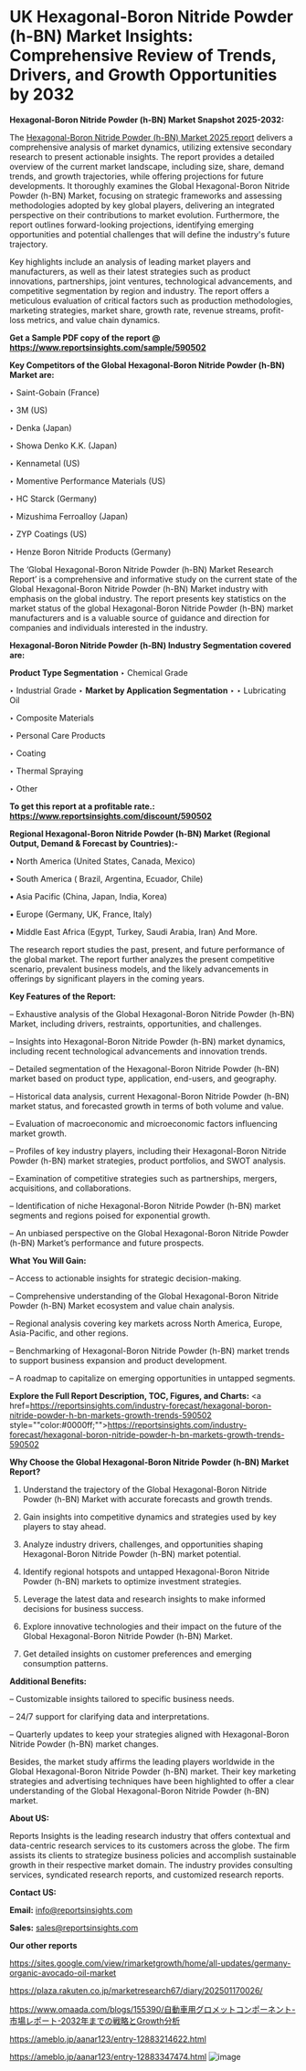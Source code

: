 # UK Hexagonal-Boron Nitride Powder (h-BN) Market Insights: Comprehensive Review of Trends, Drivers, and Growth Opportunities by 2032

<strong>Hexagonal-Boron Nitride Powder (h-BN) Market Snapshot 2025-2032:</strong>

The <a href=https://www.reportsinsights.com/sample/590502>Hexagonal-Boron Nitride Powder (h-BN) Market 2025 report</a> delivers a comprehensive analysis of market dynamics, utilizing extensive secondary research to present actionable insights. The report provides a detailed overview of the current market landscape, including size, share, demand trends, and growth trajectories, while offering projections for future developments. It thoroughly examines the Global Hexagonal-Boron Nitride Powder (h-BN) Market, focusing on strategic frameworks and assessing methodologies adopted by key global players, delivering an integrated perspective on their contributions to market evolution. Furthermore, the report outlines forward-looking projections, identifying emerging opportunities and potential challenges that will define the industry's future trajectory.

Key highlights include an analysis of leading market players and manufacturers, as well as their latest strategies such as product innovations, partnerships, joint ventures, technological advancements, and competitive segmentation by region and industry. The report offers a meticulous evaluation of critical factors such as production methodologies, marketing strategies, market share, growth rate, revenue streams, profit-loss metrics, and value chain dynamics.

<strong>Get a Sample PDF copy of the report @ <a href=https://www.reportsinsights.com/sample/590502 style=color:#0000ff;>https://www.reportsinsights.com/sample/590502</a></strong>

<strong>Key Competitors of the Global Hexagonal-Boron Nitride Powder (h-BN) Market are:</strong>

‣ Saint-Gobain (France)

‣ 3M (US)

‣ Denka (Japan)

‣ Showa Denko K.K. (Japan)

‣ Kennametal (US)

‣ Momentive Performance Materials (US)

‣ HC Starck (Germany)

‣ Mizushima Ferroalloy (Japan)

‣ ZYP Coatings (US)

‣ Henze Boron Nitride Products (Germany)

The ‘Global Hexagonal-Boron Nitride Powder (h-BN) Market Research Report’ is a comprehensive and informative study on the current state of the Global Hexagonal-Boron Nitride Powder (h-BN) Market industry with emphasis on the global industry. The report presents key statistics on the market status of the global Hexagonal-Boron Nitride Powder (h-BN) market manufacturers and is a valuable source of guidance and direction for companies and individuals interested in the industry.

<strong>Hexagonal-Boron Nitride Powder (h-BN) Industry Segmentation covered are:</strong>

<strong>Product Type Segmentation</strong>
‣
Chemical Grade

‣ Industrial Grade
‣ 
<strong>Market by Application Segmentation</strong>
‣
‣  Lubricating Oil

‣ Composite Materials

‣ Personal Care Products

‣ Coating

‣ Thermal Spraying

‣ Other

<strong>To get this report at a profitable rate.: <a href=https://www.reportsinsights.com/discount/590502 style=color:#0000ff;>https://www.reportsinsights.com/discount/590502</a></strong>

<strong>Regional Hexagonal-Boron Nitride Powder (h-BN) Market (Regional Output, Demand &amp; Forecast by Countries):-</strong>

• North America (United States, Canada, Mexico)

• South America ( Brazil, Argentina, Ecuador, Chile)

• Asia Pacific (China, Japan, India, Korea)

• Europe (Germany, UK, France, Italy)

• Middle East Africa (Egypt, Turkey, Saudi Arabia, Iran) And More.

The research report studies the past, present, and future performance of the global market. The report further analyzes the present competitive scenario, prevalent business models, and the likely advancements in offerings by significant players in the coming years.

<strong>Key Features of the Report:</strong>

– Exhaustive analysis of the Global Hexagonal-Boron Nitride Powder (h-BN) Market, including drivers, restraints, opportunities, and challenges.

– Insights into Hexagonal-Boron Nitride Powder (h-BN) market dynamics, including recent technological advancements and innovation trends.

– Detailed segmentation of the Hexagonal-Boron Nitride Powder (h-BN) market based on product type, application, end-users, and geography.

– Historical data analysis, current Hexagonal-Boron Nitride Powder (h-BN) market status, and forecasted growth in terms of both volume and value.

– Evaluation of macroeconomic and microeconomic factors influencing market growth.

– Profiles of key industry players, including their Hexagonal-Boron Nitride Powder (h-BN) market strategies, product portfolios, and SWOT analysis.

– Examination of competitive strategies such as partnerships, mergers, acquisitions, and collaborations.

– Identification of niche Hexagonal-Boron Nitride Powder (h-BN) market segments and regions poised for exponential growth.

– An unbiased perspective on the Global Hexagonal-Boron Nitride Powder (h-BN) Market’s performance and future prospects.

<strong>What You Will Gain:</strong>

– Access to actionable insights for strategic decision-making.

– Comprehensive understanding of the Global Hexagonal-Boron Nitride Powder (h-BN) Market ecosystem and value chain analysis.

– Regional analysis covering key markets across North America, Europe, Asia-Pacific, and other regions.

– Benchmarking of Hexagonal-Boron Nitride Powder (h-BN) market trends to support business expansion and product development.

– A roadmap to capitalize on emerging opportunities in untapped segments.

<strong>Explore the Full Report Description, TOC, Figures, and Charts:</strong>
<a href=https://reportsinsights.com/industry-forecast/hexagonal-boron-nitride-powder-h-bn-markets-growth-trends-590502 style=""color:#0000ff;"">https://reportsinsights.com/industry-forecast/hexagonal-boron-nitride-powder-h-bn-markets-growth-trends-590502</a>

<strong>Why Choose the Global Hexagonal-Boron Nitride Powder (h-BN) Market Report?</strong>

1. Understand the trajectory of the Global Hexagonal-Boron Nitride Powder (h-BN) Market with accurate forecasts and growth trends.

2. Gain insights into competitive dynamics and strategies used by key players to stay ahead.

3. Analyze industry drivers, challenges, and opportunities shaping Hexagonal-Boron Nitride Powder (h-BN) market potential.

4. Identify regional hotspots and untapped Hexagonal-Boron Nitride Powder (h-BN) markets to optimize investment strategies.

5. Leverage the latest data and research insights to make informed decisions for business success.

6. Explore innovative technologies and their impact on the future of the Global Hexagonal-Boron Nitride Powder (h-BN) Market.

7. Get detailed insights on customer preferences and emerging consumption patterns.

<strong>Additional Benefits:</strong>

– Customizable insights tailored to specific business needs.

– 24/7 support for clarifying data and interpretations.

– Quarterly updates to keep your strategies aligned with Hexagonal-Boron Nitride Powder (h-BN) market changes.

Besides, the market study affirms the leading players worldwide in the Global Hexagonal-Boron Nitride Powder (h-BN) market. Their key marketing strategies and advertising techniques have been highlighted to offer a clear understanding of the Global Hexagonal-Boron Nitride Powder (h-BN) market.

<strong><strong>About US</strong>:</strong>

Reports Insights is the leading research industry that offers contextual and data-centric research services to its customers across the globe. The firm assists its clients to strategize business policies and accomplish sustainable growth in their respective market domain. The industry provides consulting services, syndicated research reports, and customized research reports.

<strong>Contact US:</strong>

<p class=><b>Email:</b> <a href=mailto:info@reportsinsights.com>info@reportsinsights.com</a></p>
<p class=><b>Sales:</b> <a href=mailto:sales@reportsinsights.com>sales@reportsinsights.com</a></p>

<strong>Our other reports</strong>

<a href=https://sites.google.com/view/rimarketgrowth/home/all-updates/germany-organic-avocado-oil-market>https://sites.google.com/view/rimarketgrowth/home/all-updates/germany-organic-avocado-oil-market</a>

<a href=https://plaza.rakuten.co.jp/marketresearch67/diary/202501170026/>https://plaza.rakuten.co.jp/marketresearch67/diary/202501170026/</a>

<a href=https://www.omaada.com/blogs/155390/自動車用グロメットコンポーネント-市場レポート-2032年までの戦略とGrowth分析>https://www.omaada.com/blogs/155390/自動車用グロメットコンポーネント-市場レポート-2032年までの戦略とGrowth分析</a>

<a href=https://ameblo.jp/aanar123/entry-12883214622.html>https://ameblo.jp/aanar123/entry-12883214622.html</a>

<a href=https://ameblo.jp/aanar123/entry-12883347474.html>https://ameblo.jp/aanar123/entry-12883347474.html</a>
![image](https://github.com/user-attachments/assets/aee5e709-e1ed-4b65-b462-a8e38e560817)
